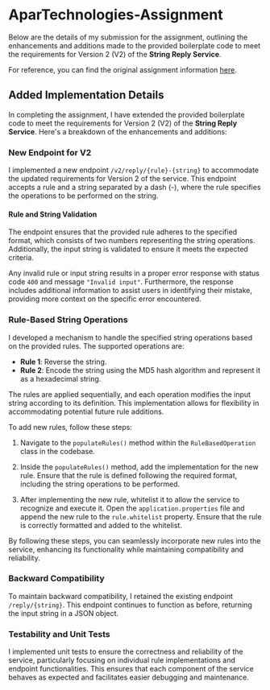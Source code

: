 # AparTechnologies-Assignment

Below are the details of my submission for the assignment, outlining the enhancements and additions made to the provided
boilerplate code to meet the requirements for Version 2 (V2) of the **String Reply Service**.

For reference, you can find the original assignment information [here](Assignment).

## Added Implementation Details

In completing the assignment, I have extended the provided boilerplate code to meet the requirements for Version 2 (V2)
of the **String Reply Service**. Here's a breakdown of the enhancements and additions:

### New Endpoint for V2

I implemented a new endpoint `/v2/reply/{rule}-{string}` to accommodate the updated requirements for Version 2 of the
service. This endpoint accepts a rule and a string separated by a dash (-), where the rule specifies the operations to
be performed on the string.

#### Rule and String Validation

The endpoint ensures that the provided rule adheres to the specified format, which consists of two numbers representing
the string operations. Additionally, the input string is validated to ensure it meets the expected criteria.

Any invalid rule or input string results in a proper error response with status code `400` and
message `"Invalid input"`. Furthermore, the response includes additional information to assist users in identifying
their mistake, providing more context on the specific error encountered.

### Rule-Based String Operations

I developed a mechanism to handle the specified string operations based on the provided rules. The supported operations
are:

- **Rule 1**: Reverse the string.
- **Rule 2**: Encode the string using the MD5 hash algorithm and represent it as a hexadecimal string.

The rules are applied sequentially, and each operation modifies the input string according to its definition. This
implementation allows for flexibility in accommodating potential future rule additions.

To add new rules, follow these steps:

1. Navigate to the `populateRules()` method within the `RuleBasedOperation` class in the codebase.

2. Inside the `populateRules()` method, add the implementation for the new rule. Ensure that the rule is defined
   following the required format, including the string operations to be performed.

3. After implementing the new rule, whitelist it to allow the service to recognize and execute it. Open
   the `application.properties` file and append the new rule to the `rule.whitelist` property. Ensure that the rule is
   correctly formatted and added to the whitelist.

By following these steps, you can seamlessly incorporate new rules into the service, enhancing its functionality while
maintaining compatibility and reliability.

### Backward Compatibility

To maintain backward compatibility, I retained the existing endpoint `/reply/{string}`. This endpoint continues to
function as before, returning the input string in a JSON object.

### Testability and Unit Tests

I implemented unit tests to ensure the correctness and reliability of the service, particularly focusing on individual
rule implementations and endpoint functionalities. This ensures that each component of the service behaves as expected
and facilitates easier debugging and maintenance.
